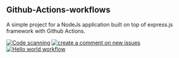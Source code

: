 ## Github-Actions-workflows ##
A simple project for a NodeJs application built on top of express.js framework with Github Actions.

[![Code scanning](https://github.com/lesinko/Github-Actions-workflows/actions/workflows/codeql.yml/badge.svg)](https://github.com/lesinko/Github-Actions-workflows/actions/workflows/codeql.yml) [![create a comment on new issues](https://github.com/lesinko/Github-Actions-workflows/actions/workflows/issue-comment.yml/badge.svg)](https://github.com/lesinko/Github-Actions-workflows/actions/workflows/issue-comment.yml) [![Hello world workflow](https://github.com/lesinko/Github-Actions-workflows/actions/workflows/hello-world.yml/badge.svg)](https://github.com/lesinko/Github-Actions-workflows/actions/workflows/hello-world.yml)
